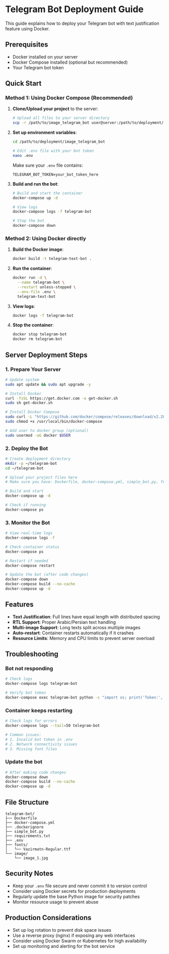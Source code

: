 # Telegram Bot Deployment Guide

This guide explains how to deploy your Telegram bot with text justification feature using Docker.

## Prerequisites

- Docker installed on your server
- Docker Compose installed (optional but recommended)
- Your Telegram bot token

## Quick Start

### Method 1: Using Docker Compose (Recommended)

1. **Clone/Upload your project** to the server:
   ```bash
   # Upload all files to your server directory
   scp -r /path/to/image_telegram_bot user@server:/path/to/deployment/
   ```

2. **Set up environment variables**:
   ```bash
   cd /path/to/deployment/image_telegram_bot
   
   # Edit .env file with your bot token
   nano .env
   ```
   
   Make sure your `.env` file contains:
   ```
   TELEGRAM_BOT_TOKEN=your_bot_token_here
   ```

3. **Build and run the bot**:
   ```bash
   # Build and start the container
   docker-compose up -d
   
   # View logs
   docker-compose logs -f telegram-bot
   
   # Stop the bot
   docker-compose down
   ```

### Method 2: Using Docker directly

1. **Build the Docker image**:
   ```bash
   docker build -t telegram-text-bot .
   ```

2. **Run the container**:
   ```bash
   docker run -d \
     --name telegram-bot \
     --restart unless-stopped \
     --env-file .env \
     telegram-text-bot
   ```

3. **View logs**:
   ```bash
   docker logs -f telegram-bot
   ```

4. **Stop the container**:
   ```bash
   docker stop telegram-bot
   docker rm telegram-bot
   ```

## Server Deployment Steps

### 1. Prepare Your Server

```bash
# Update system
sudo apt update && sudo apt upgrade -y

# Install Docker
curl -fsSL https://get.docker.com -o get-docker.sh
sudo sh get-docker.sh

# Install Docker Compose
sudo curl -L "https://github.com/docker/compose/releases/download/v2.20.0/docker-compose-$(uname -s)-$(uname -m)" -o /usr/local/bin/docker-compose
sudo chmod +x /usr/local/bin/docker-compose

# Add user to docker group (optional)
sudo usermod -aG docker $USER
```

### 2. Deploy the Bot

```bash
# Create deployment directory
mkdir -p ~/telegram-bot
cd ~/telegram-bot

# Upload your project files here
# Make sure you have: Dockerfile, docker-compose.yml, simple_bot.py, fonts/, image/, .env

# Build and start
docker-compose up -d

# Check if running
docker-compose ps
```

### 3. Monitor the Bot

```bash
# View real-time logs
docker-compose logs -f

# Check container status
docker-compose ps

# Restart if needed
docker-compose restart

# Update the bot (after code changes)
docker-compose down
docker-compose build --no-cache
docker-compose up -d
```

## Features

- **Text Justification**: Full lines have equal length with distributed spacing
- **RTL Support**: Proper Arabic/Persian text handling
- **Multi-image Support**: Long texts split across multiple images
- **Auto-restart**: Container restarts automatically if it crashes
- **Resource Limits**: Memory and CPU limits to prevent server overload

## Troubleshooting

### Bot not responding
```bash
# Check logs
docker-compose logs telegram-bot

# Verify bot token
docker-compose exec telegram-bot python -c "import os; print('Token:', os.getenv('TELEGRAM_BOT_TOKEN'))"
```

### Container keeps restarting
```bash
# Check logs for errors
docker-compose logs --tail=50 telegram-bot

# Common issues:
# 1. Invalid bot token in .env
# 2. Network connectivity issues
# 3. Missing font files
```

### Update the bot
```bash
# After making code changes
docker-compose down
docker-compose build --no-cache
docker-compose up -d
```

## File Structure

```
telegram-bot/
├── Dockerfile
├── docker-compose.yml
├── .dockerignore
├── simple_bot.py
├── requirements.txt
├── .env
├── fonts/
│   └── Vazirmatn-Regular.ttf
└── image/
    └── image_1.jpg
```

## Security Notes

- Keep your `.env` file secure and never commit it to version control
- Consider using Docker secrets for production deployments
- Regularly update the base Python image for security patches
- Monitor resource usage to prevent abuse

## Production Considerations

- Set up log rotation to prevent disk space issues
- Use a reverse proxy (nginx) if exposing any web interfaces
- Consider using Docker Swarm or Kubernetes for high availability
- Set up monitoring and alerting for the bot service
